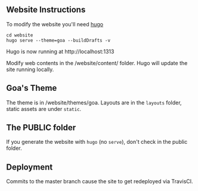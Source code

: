 ## Website Instructions

To modify the website you'll need [hugo](http://gohugo.io)

```
cd website
hugo serve --theme=goa --buildDrafts -v
```

Hugo is now running at http://localhost:1313

Modify web contents in the /website/content/ folder.  Hugo will update the site running locally.

## Goa's Theme

The theme is in /website/themes/goa.  Layouts are in the `layouts` folder, static assets are under `static`.

## The PUBLIC folder

If you generate the website with `hugo` (no `serve`), don't check in the public folder.

##  Deployment

Commits to the master branch cause the site to get redeployed via TravisCI.
